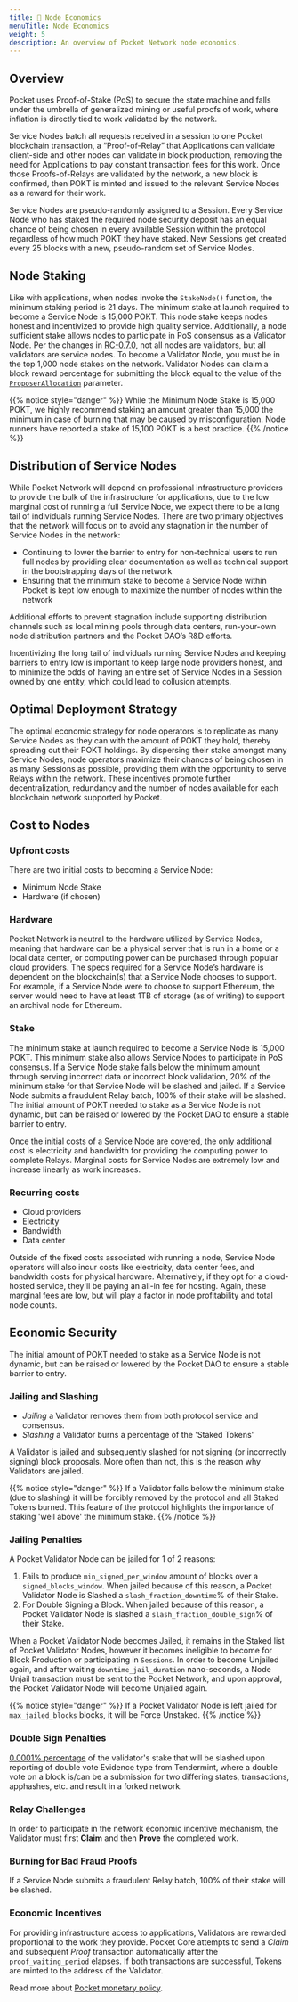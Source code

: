 ```yaml
---
title: 🤖 Node Economics
menuTitle: Node Economics
weight: 5
description: An overview of Pocket Network node economics.
---
```



## Overview

Pocket uses Proof-of-Stake (PoS) to secure the state machine and falls under the umbrella of generalized mining or useful proofs of work, where inflation is directly tied to work validated by the network.

Service Nodes batch all requests received in a session to one Pocket blockchain transaction, a “Proof-of-Relay” that Applications can validate client-side and other nodes can validate in block production, removing the need for Applications to pay constant transaction fees for this work. Once those Proofs-of-Relays are validated by the network, a new block is confirmed, then POKT is minted and issued to the relevant Service Nodes as a reward for their work.

Service Nodes are pseudo-randomly assigned to a Session. Every Service Node who has staked the required node security deposit has an equal chance of being chosen in every available Session within the protocol regardless of how much POKT they have staked. New Sessions get created every 25 blocks with a new, pseudo-random set of Service Nodes.

## Node Staking

Like with applications, when nodes invoke the `StakeNode()` function, the minimum staking period is 21 days. The minimum stake at launch required to become a Service Node is 15,000 POKT. This node stake keeps nodes honest and incentivized to provide high quality service. Additionally, a node sufficient stake allows nodes to participate in PoS consensus as a Validator Node. Per the changes in [RC-0.7.0](https://forum.pokt.network/t/pip-7-consensus-rule-change-validator-servicer-split-validator-consolidation), not all nodes are validators, but all validators are service nodes. To become a Validator Node, you must be in the top 1,000 node stakes on the network. Validator Nodes can claim a block reward percentage for submitting the block equal to the value of the [`ProposerAllocation`](../../protocol-parameters.md#proposerallocation) parameter.

{{% notice style="danger" %}}
While the Minimum Node Stake is 15,000 POKT, we highly recommend staking an amount greater than 15,000 the minimum in case of burning that may be caused by misconfiguration. Node runners have reported a stake of 15,100 POKT is a best practice.
{{% /notice %}}

## **Distribution of Service Nodes**

While Pocket Network will depend on professional infrastructure providers to provide the bulk of the infrastructure for applications, due to the low marginal cost of running a full Service Node, we expect there to be a long tail of individuals running Service Nodes. There are two primary objectives that the network will focus on to avoid any stagnation in the number of Service Nodes in the network:

* Continuing to lower the barrier to entry for non-technical users to run full nodes by providing clear documentation as well as technical support in the bootstrapping days of the network
* Ensuring that the minimum stake to become a Service Node within Pocket is kept low enough to maximize the number of nodes within the network

Additional efforts to prevent stagnation include supporting distribution channels such as local mining pools through data centers, run-your-own node distribution partners and the Pocket DAO’s R\&D efforts.

Incentivizing the long tail of individuals running Service Nodes and keeping barriers to entry low is important to keep large node providers honest, and to minimize the odds of having an entire set of Service Nodes in a Session owned by one entity, which could lead to collusion attempts.

## Optimal Deployment Strategy

The optimal economic strategy for node operators is to replicate as many Service Nodes as they can with the amount of POKT they hold, thereby spreading out their POKT holdings. By dispersing their stake amongst many Service Nodes, node operators maximize their chances of being chosen in as many Sessions as possible, providing them with the opportunity to serve Relays within the network. These incentives promote further decentralization, redundancy and the number of nodes available for each blockchain network supported by Pocket.

## Cost to Nodes

### Upfront costs

There are two initial costs to becoming a Service Node:

* Minimum Node Stake
* Hardware \(if chosen\)

### Hardware

Pocket Network is neutral to the hardware utilized by Service Nodes, meaning that hardware can be a physical server that is run in a home or a local data center, or computing power can be purchased through popular cloud providers. The specs required for a Service Node’s hardware is dependent on the blockchain\(s\) that a Service Node chooses to support. For example, if a Service Node were to choose to support Ethereum, the server would need to have at least 1TB of storage \(as of writing\) to support an archival node for Ethereum.

### Stake

The minimum stake at launch required to become a Service Node is 15,000 POKT. This minimum stake also allows Service Nodes to participate in PoS consensus. If a Service Node stake falls below the minimum amount through serving incorrect data or incorrect block validation, 20% of the minimum stake for that Service Node will be slashed and jailed. If a Service Node submits a fraudulent Relay batch, 100% of their stake will be slashed. The initial amount of POKT needed to stake as a Service Node is not dynamic, but can be raised or lowered by the Pocket DAO to ensure a stable barrier to entry.

Once the initial costs of a Service Node are covered, the only additional cost is electricity and bandwidth for providing the computing power to complete Relays. Marginal costs for Service Nodes are extremely low and increase linearly as work increases.

### Recurring costs

* Cloud providers
* Electricity
* Bandwidth
* Data center 

Outside of the fixed costs associated with running a node, Service Node operators will also incur costs like electricity, data center fees, and bandwidth costs for physical hardware. Alternatively, if they opt for a cloud-hosted service, they'll be paying an all-in fee for hosting. Again, these marginal fees are low, but will play a factor in node profitability and total node counts. 

## Economic Security

The initial amount of POKT needed to stake as a Service Node is not dynamic, but can be raised or lowered by the Pocket DAO to ensure a stable barrier to entry.

### Jailing and Slashing

* _Jailing_ a Validator removes them from both protocol service and consensus.
* _Slashing_ a Validator burns a percentage of the 'Staked Tokens'

A Validator is jailed and subsequently slashed for not signing (or incorrectly signing) block proposals. More often than not, this is the reason why Validators are jailed.

{{% notice style="danger" %}}
If a Validator falls below the minimum stake (due to slashing) it will be forcibly removed by the protocol and all Staked Tokens burned. This feature of the protocol highlights the importance of staking 'well above' the minimum stake.
{{% /notice %}}

### Jailing Penalties

A Pocket Validator Node can be jailed for 1 of 2 reasons:

1. Fails to produce `min_signed_per_window` amount of blocks over a `signed_blocks_window`. When jailed because of this reason, a Pocket Validator Node is Slashed a `slash_fraction_downtime`% of their Stake.
2. For Double Signing a Block. When jailed because of this reason, a Pocket Validator Node is slashed a `slash_fraction_double_sign`% of their Stake.

When a Pocket Validator Node becomes Jailed, it remains in the Staked list of Pocket Validator Nodes, however it becomes ineligible to become for Block Production or participating in `Sessions`. In order to become Unjailed again, and after waiting `downtime_jail_duration` nano-seconds, a Node Unjail transaction must be sent to the Pocket Network, and upon approval, the Pocket Validator Node will become Unjailed again.

{{% notice style="danger" %}}
If a Pocket Validator Node is left jailed for `max_jailed_blocks` blocks, it will be Force Unstaked.
{{% /notice %}}

### Double Sign Penalties

[0.0001% percentage](https://forum.pokt.network/t/pup-1-change-slashfractiondoublesign-to-0-000001/273) of the validator's stake that will be slashed upon reporting of double vote Evidence type from Tendermint, where a double vote on a block is/can be a submission for two differing states, transactions, apphashes, etc. and result in a forked network.

### Relay Challenges

In order to participate in the network economic incentive mechanism, the Validator must first **Claim** and then **Prove** the completed work.

### Burning for Bad Fraud Proofs

If a Service Node submits a fraudulent Relay batch, 100% of their stake will be slashed.

### Economic Incentives

For providing infrastructure access to applications, Validators are rewarded proportional to the work they provide. Pocket Core attempts to send a _Claim_ and subsequent _Proof_ transaction automatically after the `proof_waiting_period` elapses. If both transactions are successful, Tokens are minted to the address of the Validator.

Read more about [Pocket monetary policy](monetary-policy.md).
